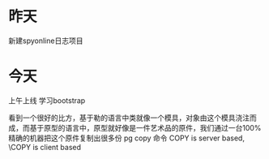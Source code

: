 昨天
===
新建spyonline日志项目

今天
==
上午上线
学习bootstrap

看到一个很好的比方，基于勒的语言中类就像一个模具，对象由这个模具浇注而成，而基于原型的语言中，原型就好像是一件艺术品的原件，我们通过一台100%精确的机器把这个原件复制出很多份
pg copy 命令 COPY is server based, \COPY is client based
